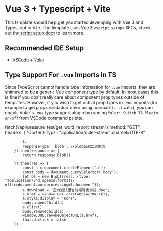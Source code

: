 # Vue 3 + Typescript + Vite

This template should help get you started developing with Vue 3 and Typescript in Vite. The template uses Vue 3 `<script setup>` SFCs, check out the [script setup docs](https://v3.vuejs.org/api/sfc-script-setup.html#sfc-script-setup) to learn more.

## Recommended IDE Setup

- [VSCode](https://code.visualstudio.com/) + [Volar](https://marketplace.visualstudio.com/items?itemName=johnsoncodehk.volar)

## Type Support For `.vue` Imports in TS

Since TypeScript cannot handle type information for `.vue` imports, they are shimmed to be a generic Vue component type by default. In most cases this is fine if you don't really care about component prop types outside of templates. However, if you wish to get actual prop types in `.vue` imports (for example to get props validation when using manual `h(...)` calls), you can enable Volar's `.vue` type support plugin by running `Volar: Switch TS Plugin on/off` from VSCode command palette.


fetch('/api/pressure_test/get_word_report_stream',{
            method: "GET",
            headers: {
                'Content-Type': "application/octet-stream;charset=UTF-8",

            },
            responseType: 'blob', //blob获取二进制流
        }).then(response => {
            return response.blob()

        }).then(res => {
            const a = document.createElement('a');
            const body = document.querySelector('body');
            let bl = new Blob([res], {type: "application/vnd.openxmlformats-officedocument.wordprocessingml.document"}); 
            a.download = '压力测试报告前端导出测试.doc';
            a.href = window.URL.createObjectURL(bl);
            a.style.display = 'none';
            body.appendChild(a)
            a.click()
            body.removeChild(a);
            window.URL.revokeObjectURL(a.href);
            that.dbclick = false
        })
